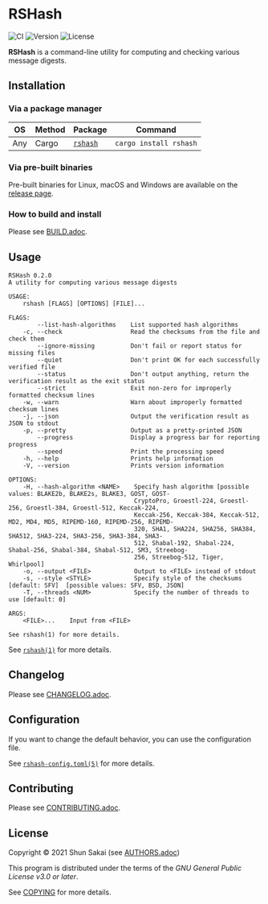 # RSHash

![CI](https://github.com/sorairolake/rshash/workflows/CI/badge.svg)
![Version](https://img.shields.io/crates/v/rshash)
![License](https://img.shields.io/crates/l/rshash)

**RSHash** is a command-line utility for computing and checking various
message digests.

## Installation

### Via a package manager

| OS  | Method | Package                                     | Command                |
|-----|--------|---------------------------------------------|------------------------|
| Any | Cargo  | [`rshash`](https://crates.io/crates/rshash) | `cargo install rshash` |

### Via pre-built binaries

Pre-built binaries for Linux, macOS and Windows are available on the
[release page](https://github.com/sorairolake/rshash/releases).

### How to build and install

Please see [BUILD.adoc](BUILD.adoc).

## Usage

    RSHash 0.2.0
    A utility for computing various message digests

    USAGE:
        rshash [FLAGS] [OPTIONS] [FILE]...

    FLAGS:
            --list-hash-algorithms    List supported hash algorithms
        -c, --check                   Read the checksums from the file and check them
            --ignore-missing          Don't fail or report status for missing files
            --quiet                   Don't print OK for each successfully verified file
            --status                  Don't output anything, return the verification result as the exit status
            --strict                  Exit non-zero for improperly formatted checksum lines
        -w, --warn                    Warn about improperly formatted checksum lines
        -j, --json                    Output the verification result as JSON to stdout
        -p, --pretty                  Output as a pretty-printed JSON
            --progress                Display a progress bar for reporting progress
            --speed                   Print the processing speed
        -h, --help                    Prints help information
        -V, --version                 Prints version information

    OPTIONS:
        -H, --hash-algorithm <NAME>    Specify hash algorithm [possible values: BLAKE2b, BLAKE2s, BLAKE3, GOST, GOST-
                                       CryptoPro, Groestl-224, Groestl-256, Groestl-384, Groestl-512, Keccak-224,
                                       Keccak-256, Keccak-384, Keccak-512, MD2, MD4, MD5, RIPEMD-160, RIPEMD-256, RIPEMD-
                                       320, SHA1, SHA224, SHA256, SHA384, SHA512, SHA3-224, SHA3-256, SHA3-384, SHA3-
                                       512, Shabal-192, Shabal-224, Shabal-256, Shabal-384, Shabal-512, SM3, Streebog-
                                       256, Streebog-512, Tiger, Whirlpool]
        -o, --output <FILE>            Output to <FILE> instead of stdout
        -s, --style <STYLE>            Specify style of the checksums [default: SFV]  [possible values: SFV, BSD, JSON]
        -T, --threads <NUM>            Specify the number of threads to use [default: 0]

    ARGS:
        <FILE>...    Input from <FILE>

    See rshash(1) for more details.

See [`rshash(1)`](doc/man/man1/rshash.1.adoc) for more details.

## Changelog

Please see [CHANGELOG.adoc](CHANGELOG.adoc).

## Configuration

If you want to change the default behavior, you can use the
configuration file.

See [`rshash-config.toml(5)`](doc/man/man5/rshash-config.toml.5.adoc)
for more details.

## Contributing

Please see [CONTRIBUTING.adoc](CONTRIBUTING.adoc).

## License

Copyright © 2021 Shun Sakai (see [AUTHORS.adoc](AUTHORS.adoc))

This program is distributed under the terms of the *GNU General Public
License v3.0 or later*.

See [COPYING](COPYING) for more details.
